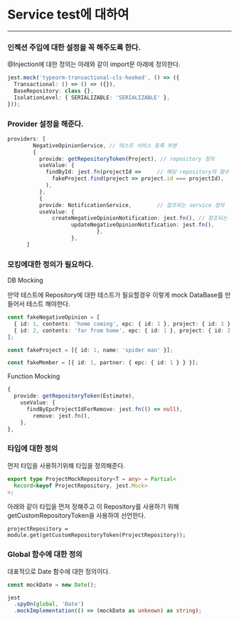 

# Service test에 대하여

---



### 인젝션 주입에 대한 설정을 꼭 해주도록 한다.

@Injection에 대한 정의는 아래와 같이 import문 아래에 정의한다.

```typescript
jest.mock('typeorm-transactional-cls-hooked', () => ({
  Transactional: () => () => ({}),
  BaseRepository: class {},
  IsolationLevel: { SERIALIZABLE: 'SERIALIZABLE' },
}));
```



### Provider 설정을 해준다.

```typescript
providers: [
        NegativeOpinionService, // 테스트 서비스 등록 부분
        {
          provide: getRepositoryToken(Project), // repository 정의
          useValue: {
            findById: jest.fn(projectId =>     // 해당 repository의 함수 정의
              fakeProject.find(project => project.id === projectId),
            ),
          },
          {
          provide: NotificationService,        // 참조되는 service 정의
          useValue: {
        	  createNegativeOpinionNotification: jest.fn(), // 참조되는 서비스의 함수 정의
				  	updateNegativeOpinionNotification: jest.fn(),
							},
					},
      ]
```



### 모킹에대한 정의가 필요하다.

DB Mocking

만약 테스트에 Repository에 대한 테스트가 필요할경우 이렇게 mock DataBase를 만들어서 테스트 해야한다.

```typescript
const fakeNegativeOpinion = [
  { id: 1, contents: 'home coming', epc: { id: 1 }, project: { id: 1 } },
  { id: 2, contents: 'far from home', epc: { id: 1 }, project: { id: 2 } },
];

const fakeProject = [{ id: 1, name: 'spider man' }];

const fakeMember = [{ id: 1, partner: { epc: { id: 1 } } }];
```



Function Mocking

```typescript
{
  provide: getRepositoryToken(Estimate),
    useValue: {
      findByEpcProjectIdForRemove: jest.fn(() => null),
        remove: jest.fn(),
    },
},
```



### 타입에 대한 정의

먼저 타입을 사용하기위해 타입을 정의해준다.

```typescript
export type ProjectMockRepository<T = any> = Partial<
  Record<keyof ProjectRepository, jest.Mock>
>;
```

아래와 같이 타입을 먼저 정해주고 이 Repository를 사용하기 위해 getCustomRepositoryToken을 사용하여 선언한다.

```
projectRepository = module.get(getCustomRepositoryToken(ProjectRepository));
```



### Global 함수에 대한 정의

대표적으로 Date 함수에 대한 정의이다.

```typescript
const mockDate = new Date();

jest
  .spyOn(global, 'Date')
  .mockImplementation(() => (mockDate as unknown) as string);
```



